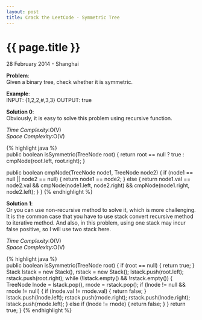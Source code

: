 ```yaml
---
layout: post
title: Crack the LeetCode - Symmetric Tree 
---
```


{{ page.title }}
================

<p class="meta">28 February 2014 - Shanghai </p>

**Problem**:  
Given a binary tree, check whether it is symmetric.

**Example**:    
INPUT: {1,2,2,#,3,3}
OUTPUT: true

**Solution 0**:  
Obviously, it is easy to solve this problem using recursive function.

*Time Complexity*:O(V)  
*Space Complexity*:O(V)  

{% highlight java %}  
public boolean isSymmetric(TreeNode root) {
    return root == null ? true : cmpNode(root.left, root.right);
}

public boolean cmpNode(TreeNode node1, TreeNode node2) {
    if (node1 == null || node2 == null) {
        return node1 == node2;
    } else {
        return node1.val == node2.val 
            && cmpNode(node1.left, node2.right) && cmpNode(node1.right, node2.left);
    }
}
{% endhighlight %}

**Solution 1**:  
Or you can use non-recursive method to solve it, which is more challenging. It is the common case that you have to use stack convert recursive method to iterative method. And also, in this problem, using one stack may incur false positive, so I will use two stack here.

*Time Complexity*:O(V)  
*Space Complexity*:O(V)  

{% highlight java %}  
public boolean isSymmetric(TreeNode root) {
    if (root == null) {
        return true;
    }
    Stack<TreeNode> lstack = new Stack<TreeNode>(), rstack = new Stack<TreeNode>();
    lstack.push(root.left);
    rstack.push(root.right);
    while (!lstack.empty() && !rstack.empty()) {
        TreeNode lnode = lstack.pop(), rnode = rstack.pop();
        if (lnode != null && rnode != null) {
            if (lnode.val != rnode.val) {
                return false;
            }
            lstack.push(lnode.left);
            rstack.push(rnode.right);
            rstack.push(lnode.right);
            lstack.push(rnode.left);
        } else if (lnode != rnode) {
            return false;
        }
    }
    return true;
}
{% endhighlight %}
